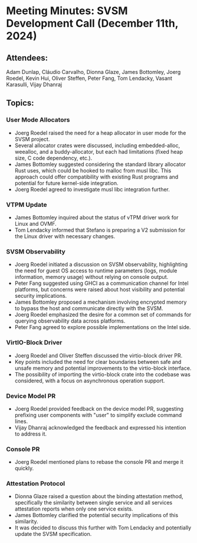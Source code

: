 # Meeting Minutes: SVSM Development Call (December 11th, 2024)

## Attendees:

Adam Dunlap, Cláudio Carvalho, Dionna Glaze, James Bottomley, Joerg Roedel, Kevin Hui, Oliver Steffen, Peter Fang, Tom Lendacky, Vasant Karasulli, Vijay Dhanraj

## Topics:

### User Mode Allocators

* Joerg Roedel raised the need for a heap allocator in user mode for the SVSM project.
* Several allocator crates were discussed, including embedded-alloc, weealloc, and a buddy-allocator, but each had limitations (fixed heap size, C code dependency, etc.).
* James Bottomley suggested considering the standard library allocator Rust uses, which could be hooked to malloc from musl libc. This approach could offer compatibility with existing Rust programs and potential for future kernel-side integration.
* Joerg Roedel agreed to investigate musl libc integration further.

### VTPM Update

* James Bottomley inquired about the status of vTPM driver work for Linux and OVMF.
* Tom Lendacky informed that Stefano is preparing a V2 submission for the Linux driver with necessary changes.

### SVSM Observability

* Joerg Roedel initiated a discussion on SVSM observability, highlighting the need for guest OS access to runtime parameters (logs, module information, memory usage) without relying on console output.
* Peter Fang suggested using GHCI as a communication channel for Intel platforms, but concerns were raised about host visibility and potential security implications.
* James Bottomley proposed a mechanism involving encrypted memory to bypass the host and communicate directly with the SVSM.
* Joerg Roedel emphasized the desire for a common set of commands for querying observability data across platforms.
* Peter Fang agreed to explore possible implementations on the Intel side.

### VirtIO-Block Driver

* Joerg Roedel and Oliver Steffen discussed the virtio-block driver PR.
* Key points included the need for clear boundaries between safe and unsafe memory and potential improvements to the virtio-block interface.
* The possibility of importing the virtio-block crate into the codebase was considered, with a focus on asynchronous operation support.

### Device Model PR

* Joerg Roedel provided feedback on the device model PR, suggesting prefixing user components with "user" to simplify exclude command lines.
* Vijay Dhanraj acknowledged the feedback and expressed his intention to address it.

### Console PR

* Joerg Roedel mentioned plans to rebase the console PR and merge it quickly.

### Attestation Protocol

* Dionna Glaze raised a question about the binding attestation method, specifically the similarity between single service and all services attestation reports when only one service exists.
* James Bottomley clarified the potential security implications of this similarity.
* It was decided to discuss this further with Tom Lendacky and potentially update the SVSM specification.

